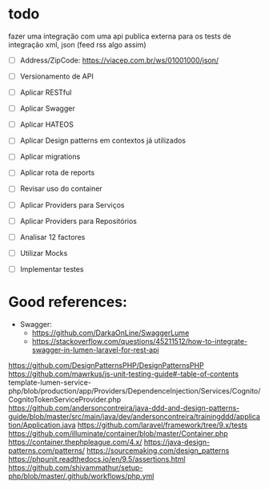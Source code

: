 # todo 
fazer uma integração com uma api publica externa para os tests de integração
xml, json (feed rss algo assim)

* [ ] Address/ZipCode: https://viacep.com.br/ws/01001000/json/
* [ ] Versionamento de API
* [ ] Aplicar RESTful
* [ ] Aplicar Swagger
* [ ] Aplicar HATEOS
* [ ] Aplicar Design patterns em contextos já utilizados
* [ ] Aplicar migrations
* [ ] Aplicar rota de reports
* [ ] Revisar uso do container
* [ ] Aplicar Providers para Serviços
* [ ] Aplicar Providers para Repositórios
* [ ] Analisar 12 factores
* [ ] Utilizar Mocks
* [ ] Implementar testes


# Good references:
* Swagger:
  * https://github.com/DarkaOnLine/SwaggerLume
  * https://stackoverflow.com/questions/45211512/how-to-integrate-swagger-in-lumen-laravel-for-rest-api

https://github.com/DesignPatternsPHP/DesignPatternsPHP
https://github.com/mawrkus/js-unit-testing-guide#-table-of-contents
template-lumen-service-php/blob/production/app/Providers/DependenceInjection/Services/Cognito/CognitoTokenServiceProvider.php
https://github.com/andersoncontreira/java-ddd-and-design-patterns-guide/blob/master/src/main/java/dev/andersoncontreira/trainingddd/application/Application.java
https://github.com/laravel/framework/tree/9.x/tests
https://github.com/illuminate/container/blob/master/Container.php
https://container.thephpleague.com/4.x/
https://java-design-patterns.com/patterns/
https://sourcemaking.com/design_patterns
https://phpunit.readthedocs.io/en/9.5/assertions.html
https://github.com/shivammathur/setup-php/blob/master/.github/workflows/php.yml

